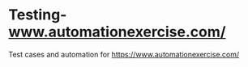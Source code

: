 # Testing-www.automationexercise.com/
 Test cases and automation for https://www.automationexercise.com/
